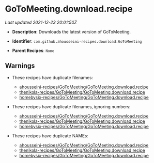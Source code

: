 # GoToMeeting.download.recipe

_Last updated 2021-12-23 20:01:50Z_

- **Description**: Downloads the latest version of GoToMeeting.

- **Identifier**: `com.github.ahousseini-recipes.download.GoToMeeting`

- **Parent Recipes**: `None`


## Warnings

- These recipes have duplicate filenames:
    - [ahousseini-recipes/GoToMeeting/GoToMeeting.download.recipe](/autopkg-dupe-tracker/ahousseini-recipes/GoToMeeting/GoToMeeting.download.recipe)
    - [thenikola-recipes/GoToMeeting/GoToMeeting.download.recipe](/autopkg-dupe-tracker/thenikola-recipes/GoToMeeting/GoToMeeting.download.recipe)
    - [homebysix-recipes/GoToMeeting/GoToMeeting.download.recipe](/autopkg-dupe-tracker/homebysix-recipes/GoToMeeting/GoToMeeting.download.recipe)

- These recipes have duplicate filenames, ignoring numbers:
    - [ahousseini-recipes/GoToMeeting/GoToMeeting.download.recipe](/autopkg-dupe-tracker/ahousseini-recipes/GoToMeeting/GoToMeeting.download.recipe)
    - [thenikola-recipes/GoToMeeting/GoToMeeting.download.recipe](/autopkg-dupe-tracker/thenikola-recipes/GoToMeeting/GoToMeeting.download.recipe)
    - [homebysix-recipes/GoToMeeting/GoToMeeting.download.recipe](/autopkg-dupe-tracker/homebysix-recipes/GoToMeeting/GoToMeeting.download.recipe)

- These recipes have duplicate NAMEs:
    - [ahousseini-recipes/GoToMeeting/GoToMeeting.download.recipe](/autopkg-dupe-tracker/ahousseini-recipes/GoToMeeting/GoToMeeting.download.recipe)
    - [thenikola-recipes/GoToMeeting/GoToMeeting.download.recipe](/autopkg-dupe-tracker/thenikola-recipes/GoToMeeting/GoToMeeting.download.recipe)
    - [homebysix-recipes/GoToMeeting/GoToMeeting.download.recipe](/autopkg-dupe-tracker/homebysix-recipes/GoToMeeting/GoToMeeting.download.recipe)
